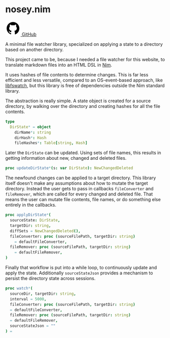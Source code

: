 [creationTime]:- "Feb 13. 2023"
[lastWriteTime]:- "Feb 16. 2023"

# nosey.nim

<a href="https://github.com/aMOPel/nosey.nim">
<img src="assets/icons8-github.svg" alt="GitHub" class="inline m-1 dark:invert">
GitHub</a>

A minimal file watcher library,
specialized on applying a state to a directory based on another directory.

This project came to be, because I needed a file watcher for this website,
to translate markdown files into an HTML DSL in [Nim](https://nim-lang.org/).

It uses hashes of file contents to determine changes.
This is far less efficient and less versatile,
compared to an OS-event-based approach, like [libfswatch](https://github.com/paul-nameless/nim-fswatch),
but this library is free of dependencies outside the Nim standard library.

The abstraction is really simple.
A state object is created for a source directory,
by walking over the directory and creating hashes for all the file contents.

```nim
type 
  DirState* = object
    dirName*: string
    dirHash*: Hash
    fileHashes*: Table[string, Hash]
```

Later the `DirState` can be updated. Using sets of file names,
this results in getting information about new, changed and deleted files. 

```nim
proc updateDirState*(s: var DirState): NewChangedDeleted
```

The newfound changes can be applied to a target directory.
This library itself doesn't make any assumptions
about how to mutate the target directory. Instead the user gets to pass in 
callbacks `fileConverter` and `fileRemover`, which are called for every changed
and deleted file. That means the user can mutate file contents, file names, or
do something else entirely in the callbacks.

```nim
proc applyDirState*(
  sourceState: DirState,
  targetDir: string,
  diffSets = NewChangedDeleted(),
  fileConverter: proc (sourceFilePath, targetDir: string)
    = defaultFileConverter,
  fileRemover: proc (sourceFilePath, targetDir: string)
    = defaultFileRemover,
)
```

Finally that workflow is put into a while loop, to continuously update and apply
the state. Additionally `sourceStateJson` provides a mechanism to persist the directory state
across sessions.

```nim
proc watch*(
  sourceDir, targetDir: string,
  interval = 5000,
  fileConverter: proc (sourceFilePath, targetDir: string)
  = defaultFileConverter,
  fileRemover: proc (sourceFilePath, targetDir: string)
  = defaultFileRemover,
  sourceStateJson = ""
) =
```

